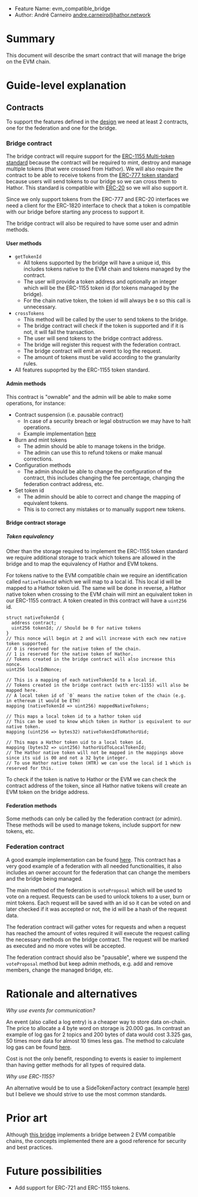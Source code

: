 - Feature Name: evm_compatible_bridge
- Author: André Carneiro <andre.carneiro@hathor.network>

# Summary

This document will describe the smart contract that will manage the brige on the EVM chain.

# Guide-level explanation

## Contracts

To support the features defined in the [design](./design.md#interactions) we need at least 2 contracts, one for the federation and one for the bridge.

### Bridge contract

The bridge contract will require support for the [ERC-1155 Multi-token standard](https://ethereum.org/pt/developers/docs/standards/tokens/erc-1155/) because the contract will be required to mint, destroy and manage multiple tokens (that were crossed from Hathor).
We will also require the contract to be able to receive tokens from the [ERC-777 token standard](https://eips.ethereum.org/EIPS/eip-777) because users will send tokens to our bridge so we can cross them to Hathor. This standard is compatible with [ERC-20](https://eips.ethereum.org/EIPS/eip-20) so we will also support it.

Since we only support tokens from the ERC-777 and ERC-20 interfaces we need a client for the ERC-1820 interface to check that a token is compatible with our bridge before starting any process to support it.

The bridge contract will also be required to have some user and admin methods.

#### User methods

- `getTokenId`
  - All tokens supported by the bridge will have a unique id, this includes tokens native to the EVM chain and tokens managed by the contract.
  - The user will provide a token address and optionally an integer which will be the ERC-1155 token id (for tokens managed by the bridge).
  - For the chain native token, the token id will always be `0` so this call is unnecessary.
- `crossTokens`
  - This method will be called by the user to send tokens to the bridge.
  - The bridge contract will check if the token is supported and if it is not, it will fail the transaction.
  - The user will send tokens to the bridge contract address.
  - The bridge will register this request with the federation contract.
  - The bridge contract will emit an event to log the request.
  - The amount of tokens must be valid according to the granularity rules.
- All features supoprted by the ERC-1155 token standard.

#### Admin methods

This contract is "ownable" and the admin will be able to make some operations, for instance:

- Contract suspension (i.e. pausable contract)
  - In case of a security breach or legal obstruction we may have to halt operations.
  - Example implementation [here](https://github.com/OpenZeppelin/openzeppelin-contracts/blob/master/contracts/security/Pausable.sol)
- Burn and mint tokens
  - The admin should be able to manage tokens in the bridge.
  - The admin can use this to refund tokens or make manual corrections.
- Configuration methods
  - The admin should be able to change the configuration of the contract, this includes changing the fee percentage, changing the federation contract address, etc.
- Set token id
  - The admin should be able to correct and change the mapping of equivalent tokens.
  - This is to correct any mistakes or to manually support new tokens.

#### Bridge contract storage

##### _Token equivalency_

Other than the storage required to implement the ERC-1155 token standard we require additional storage to track which tokens are allowed in the bridge and to map the equivalency of Hathor and EVM tokens.

For tokens native to the EVM compatible chain we require an identification called `nativeTokenId` which we will map to a local id.
This local id will be mapped to a Hathor token uid.
The same will be done in reverse, a Hathor native token when crossing to the EVM chain will mint an equivalent token in our ERC-1155 contract.
A token created in this contract will have a `uint256` id.

```solidity
struct nativeTokenId {
  address contract;
  uint256 tokenId; // Should be 0 for native tokens
}
// This nonce will begin at 2 and will increase with each new native token supported.
// 0 is reserved for the native token of the chain.
// 1 is reserved for the native token of Hathor.
// Tokens created in the bridge contract will also increase this nonce.
uint256 localIdNonce;

// This is a mapping of each nativeTokenId to a local id.
// Tokens created in the bridge contract (with erc-1155) will also be mapped here.
// A local token id of `0` means the native token of the chain (e.g. in ethereum it would be ETH)
mapping (nativeTokenId => uint256) mappedNativeTokens;

// This maps a local token id to a hathor token uid
// This can be used to know which token in Hathor is equivalent to our native token.
mapping (uint256 => bytes32) nativeTokenIdToHathorUid;

// This maps a Hathor token uid to a local token id.
mapping (bytes32 => uint256) hathorUidToLocalTokenId;
// The Hathor native token will not be mapped in the mappings above since its uid is 00 and not a 32 byte integer.
// To use Hathor native token (HTR) we can use the local id 1 which is reserved for this.
```

To check if the token is native to Hathor or the EVM we can check the contract address of the token, since all Hathor native tokens will create an EVM token on the bridge address.

#### Federation methods

Some methods can only be called by the federation contract (or admin).
These methods will be used to manage tokens, include support for new tokens, etc.

### Federation contract

A good example implementation can be found [here](https://github.com/onepercentio/tokenbridge/blob/master/bridge/contracts/Federation.sol).
This contract has a very good example of a federation with all needed functionalities, it also includes an owner account for the federation that can change the members and the bridge being managed.

The main method of the federation is `voteProposal` which will be used to vote on a request.
Requests can be used to unlock tokens to a user, burn or mint tokens.
Each request will be saved with an id so it can be voted on and later checked if it was accepted or not, the id will be a hash of the request data.

The federation contract will gather votes for requests and when a request has reached the amount of votes required it will execute the request calling the necessary methods on the bridge contract.
The request will be marked as executed and no more votes will be accepted.

The federation contract should also be "pausable", where we suspend the `voteProposal` method but keep admin methods, e.g. add and remove members, change the managed bridge, etc.

# Rationale and alternatives

_Why use events for communication?_

An event (also called a log entry) is a cheaper way to store data on-chain.
The price to allocate a 4 byte word on storage is 20.000 gas.
In contrast an example of log gas for 2 topics and 200 bytes of data would cost 3.325 gas, 50 times more data for almost 10 times less gas.
The method to calculate log gas can be found [here](https://github.com/ethereum/go-ethereum/blob/8a24b563312a0ab0a808770e464c5598ab7e35ea/core/vm/gas_table.go#L220).

Cost is not the only benefit, responding to events is easier to implement than having getter methods for all types of required data.

_Why use ERC-1155?_

An alternative would be to use a SideTokenFactory contract (example [here](https://github.com/onepercentio/tokenbridge/blob/master/bridge/contracts/SideTokenFactory.sol)) but I believe we should strive to use the most common standards.

# Prior art

Although [this bridge](https://github.com/onepercentio/tokenbridge) implements a bridge between 2 EVM compatible chains, the concepts implemented there are a good reference for security and best practices.

# Future possibilities

- Add support for ERC-721 and ERC-1155 tokens.
